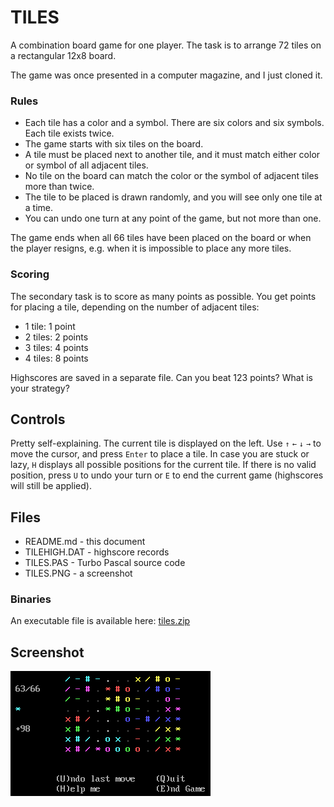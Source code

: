 # TILES

A combination board game for one player. The task is to arrange 72 tiles on a rectangular 12x8 board.

The game was once presented in a computer magazine, and I just cloned it.

### Rules

* Each tile has a color and a symbol. There are six colors and six symbols. Each tile exists twice.
* The game starts with six tiles on the board.
* A tile must be placed next to another tile, and it must match either color or symbol of all adjacent tiles.
* No tile on the board can match the color or the symbol of adjacent tiles more than twice.
* The tile to be placed is drawn randomly, and you will see only one tile at a time.
* You can undo one turn at any point of the game, but not more than one.

The game ends when all 66 tiles have been placed on the board or when the player resigns, e.g. when it is impossible to place any more tiles.

### Scoring

The secondary task is to score as many points as possible. You get points for placing a tile, depending on the number of adjacent tiles:

* 1 tile: 1 point
* 2 tiles: 2 points
* 3 tiles: 4 points
* 4 tiles: 8 points

Highscores are saved in a separate file. Can you beat 123 points? What is your strategy?

## Controls

Pretty self-explaining. The current tile is displayed on the left. Use `↑` `←` `↓` `→` to move the cursor, and press `Enter` to place a tile. In case you are stuck or lazy, `H` displays all possible positions for the current tile. If there is no valid position, press `U` to undo your turn or `E` to end the current game (highscores will still be applied).

## Files

* README.md - this document
* TILEHIGH.DAT - highscore records
* TILES.PAS - Turbo Pascal source code
* TILES.PNG - a screenshot

### Binaries

An executable file is available here: [tiles.zip](http://turbo.elitepiraten.de/tiles.zip)

## Screenshot

![Tiles Screenshot](TILES.PNG)
